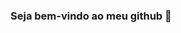 ### Seja bem-vindo ao meu github 👋

<!--
**Victor-oss/Victor-oss** is a ✨ _special_ ✨ repository because its `README.md` (this file) appears on your GitHub profile.

Here are some ideas to get you started:

##
<div> 
   <a href = "mailto:victorio.lazaro15@gmail.com"><img src="https://img.shields.io/badge/-Gmail-%23333?style=for-the-badge&logo=gmail&logoColor=white" target="_blank"></a>
   <a href = "https://www.linkedin.com/in/vict%C3%B3rio-l%C3%A1zaro-rocha-de-morais-94a533153/"><img src="https://img.shields.io/badge/LinkedIn-0077B5?style=for-the-badge&logo=linkedin&logoColor=white" target="_blank"></a>
</div>
## 

- 👨‍🎓 Tenho 20 anos e curso Engenharia de Software na UnB Campus Gama
- 🌱 Estou estudando JavaFX, Spring Boot, Python, Java Persistence API
- 👨‍💻 Tenho interesse em Java 8, Typescript, Javascript, Dart, Frameworks ORM

<div align="center">
  <a href="https://github.com/Leanddro13">
  <img height="150em" src="https://github-readme-stats.vercel.app/api?username=Victor-oss&show_icons=true&theme=dark&include_all_commits=true&count_private=true"/>
  <img height="150em" src="https://github-readme-stats.vercel.app/api/top-langs/?username=Victor-oss&layout=compact&langs_count=7&theme=dark"/>
</div>

<div style="display: inline_block"><br>
  <img align="center" alt="Python" height="40" width="50" src="https://raw.githubusercontent.com/devicons/devicon/master/icons/python/python-original.svg">
  <img align="center" alt="Java" height="40" width="50" src="https://cdn.jsdelivr.net/gh/devicons/devicon/icons/java/java-original.svg" />
  <img align="center" alt="JS" height="40" width="50" src="https://cdn.jsdelivr.net/gh/devicons/devicon/icons/javascript/javascript-original.svg" />    
  <img align="center" alt="HTML" height="40" width="50" src="https://cdn.jsdelivr.net/gh/devicons/devicon/icons/html5/html5-original.svg" />
  <img align="center" alt="CSS" height="40" width="50" src="https://cdn.jsdelivr.net/gh/devicons/devicon/icons/css3/css3-original.svg" />
  <img align="center" alt="CSS" height="40" width="50" src="https://raw.githubusercontent.com/devicons/devicon/master/icons/typescript/typescript-original.svg" />
  <img align="center" alt="TS" height="40" width="50" src="https://raw.githubusercontent.com/devicons/devicon/master/icons/typescript/typescript-original.svg" />
  <img align="center" alt="Dart" height="40" width="50" src="https://raw.githubusercontent.com/devicons/devicon/master/icons/dart/dart-original.svg" />
  <img align="center" alt="React" height="40" width="50" src="https://raw.githubusercontent.com/devicons/devicon/master/icons/react/react-original.svg" />
  <img align="center" alt="MySQL" height="40" width="50" src="//https://raw.githubusercontent.com/devicons/devicon/master/icons/mysql/mysql-original.svg" />
</div>
